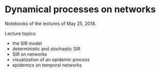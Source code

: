 # Dynamical processes on networks

Notebooks of the lectures of May 25, 2018.

Lecture topics:
  - the SIR model
  - deterministic and stochastic SIR
  - SIR on networks
  - visualization of an epidemic process
  - epidemics on temporal networks
  
